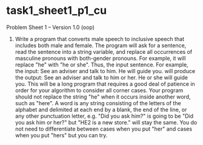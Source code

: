 # task1_sheet1_p1_cu
Problem Sheet 1 – Version 1.0 (oop)
1. Write a program that converts male speech to inclusive speech that includes both male and female. The
program will ask for a sentence, read the sentence into a string variable, and replace all occurrences of 
masculine pronouns with both-gender pronouns. For example, it will replace "he" with "he or she". 
Thus, the input sentence.
For example, the input:
See an adviser and talk to him. He will guide you.
will produce the output:
See an adviser and talk to him or her. He or she will guide you.
This will be a long program that requires a good deal of patience in order for your algorithm to consider 
all corner cases. Your program should not replace the string "he" when it occurs inside another word, 
such as "here". A word is any string consisting of the letters of the alphabet and delimited at each end 
by a blank, the end of the line, or any other punctuation letter, e.g. "Did you ask him?" is going to 
be "Did you ask him or her?" but "HE2 is a new store." will stay the same. You do 
not need to differentiate between cases when you put "her" and cases when you put "hers" but you 
can try.
